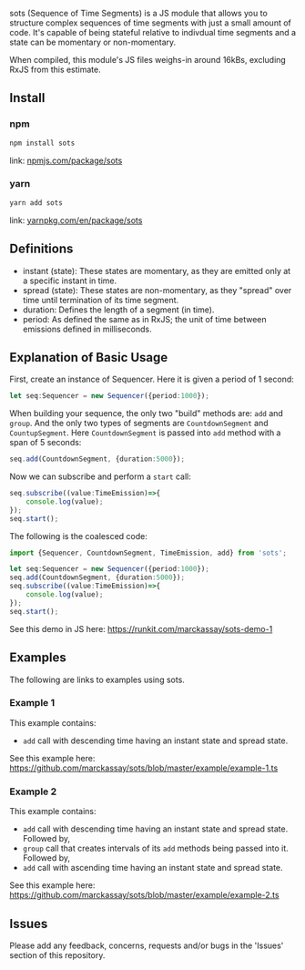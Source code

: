 sots (Sequence of Time Segments) is a JS module that allows you to structure complex sequences of time segments with just a small amount of code.  It's capable of being stateful relative to indivdual time segments and a state can be momentary or non-momentary. 

When compiled, this module's JS files weighs-in around 16kBs, excluding RxJS from this estimate.

## Install
### npm
```bash
npm install sots
```
link: [npmjs.com/package/sots](https://www.npmjs.com/package/sots)

### yarn
```bash
yarn add sots
```
link: [yarnpkg.com/en/package/sots](https://yarnpkg.com/en/package/sots)

## Definitions
* instant (state): These states are momentary, as they are emitted only at a specific instant in time.
* spread (state): These states are non-momentary, as they "spread" over time until termination of its time segment.
* duration: Defines the length of a segment (in time).
* period: As defined the same as in RxJS; the unit of time between emissions defined in milliseconds.

## Explanation of Basic Usage
First, create an instance of Sequencer.  Here it is given a period of 1 second:
```typescript
let seq:Sequencer = new Sequencer({period:1000});
```

When building your sequence, the only two "build" methods are: `add` and `group`.  And the only two types of segments are `CountdownSegment` and `CountupSegment`.  Here `CountdownSegment` is passed into `add` method with a span of 5 seconds:
```typescript
seq.add(CountdownSegment, {duration:5000});
```

Now we can subscribe and perform a `start` call:
```typescript
seq.subscribe((value:TimeEmission)=>{
    console.log(value);
});
seq.start();
```

The following is the coalesced code:
```typescript
import {Sequencer, CountdownSegment, TimeEmission, add} from 'sots';

let seq:Sequencer = new Sequencer({period:1000});
seq.add(CountdownSegment, {duration:5000});
seq.subscribe((value:TimeEmission)=>{
    console.log(value);
});
seq.start();
```
See this demo in JS here: https://runkit.com/marckassay/sots-demo-1

## Examples
The following are links to examples using sots.

### Example 1
This example contains: 
* `add` call with descending time having an instant state and spread state.

See this example here: https://github.com/marckassay/sots/blob/master/example/example-1.ts

### Example 2
This example contains: 
* `add` call with descending time having an instant state and spread state.  Followed by,
* `group` call that creates intervals of its `add` methods being passed into it.  Followed by,
* `add` call with ascending time having an instant state and spread state.

See this example here: https://github.com/marckassay/sots/blob/master/example/example-2.ts

## Issues
 Please add any feedback, concerns, requests and/or bugs in the 'Issues' section of this repository.